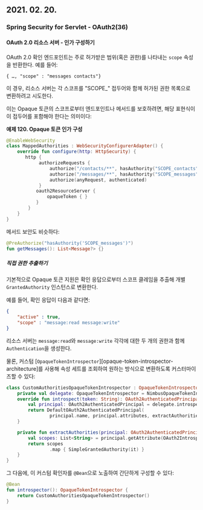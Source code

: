 ## 2021. 02. 20.

### Spring Security for Servlet - OAuth2(36)

#### OAuth 2.0 리소스 서버 - 인가 구성하기

 OAuth 2.0 확인 엔드포인트는 주로 허가받은 범위(혹은 권한)를 나타내는 `scope` 속성을 반환한다. 예를 들어:

```
{ …, "scope" : "messages contacts"}
```

이 경우, 리소스 서버는 각 스코프를 "SCOPE_" 접두어와 함께 허가된 권한 목록으로 변환하려고 시도한다.

이는 Opaque 토큰의 스코프로부터 엔드포인트나 메서드를 보호하려면, 해당 표현식이 이 접두어를 포함해야 한다는 의미이다:

**예제 120. Opaque 토큰 인가 구성**

```kotlin
@EnableWebSecurity
class MappedAuthorities : WebSecurityConfigurerAdapter() {
    override fun configure(http: HttpSecurity) {
       http {
            authorizeRequests {
                authorize("/contacts/**", hasAuthority("SCOPE_contacts"))
                authorize("/messages/**", hasAuthority("SCOPE_messages"))
                authorize(anyRequest, authenticated)
            }
           oauth2ResourceServer {
               opaqueToken { }
           }
        }
    }
}
```

메서드 보안도 비슷하다:

```kotlin
@PreAuthorize("hasAuthority('SCOPE_messages')")
fun getMessages(): List<Message?> {}
```

##### 직접 권한 추출하기

기본적으로  Opaque 토큰 지원은 확인 응답으로부터 스코프 클레임을 추출해 개별 `GrantedAuthority` 인스턴스로 변환한다.

예를 들어, 확인 응답이 다음과 같다면:

```json
{
    "active" : true,
    "scope" : "message:read message:write"
}
```

리소스 서버는 `message:read`와 `message:write` 각각에 대한 두 개의 권한과 함께 `Authentication`을 생성한다.

물론, 커스텀 [`OpaqueTokenIntrospector`][opaque-token-introspector-architecture]를 사용해 속성 세트를 조회하여 원하는 방식으로 변환하도록 커스터마이즈할 수 있다:

```kotlin
class CustomAuthoritiesOpaqueTokenIntrospector : OpaqueTokenIntrospector {
    private val delegate: OpaqueTokenIntrospector = NimbusOpaqueTokenIntrospector("https://idp.example.org/introspect", "client", "secret")
    override fun introspect(token: String): OAuth2AuthenticatedPrincipal {
        val principal: OAuth2AuthenticatedPrincipal = delegate.introspect(token)
        return DefaultOAuth2AuthenticatedPrincipal(
                principal.name, principal.attributes, extractAuthorities(principal))
    }

    private fun extractAuthorities(principal: OAuth2AuthenticatedPrincipal): Collection<GrantedAuthority> {
        val scopes: List<String> = principal.getAttribute(OAuth2IntrospectionClaimNames.SCOPE)
        return scopes
                .map { SimpleGrantedAuthority(it) }
    }
}
```

그 다음에, 이 커스텀 확인자를 `@Bean`으로 노출하여 간단하게 구성할 수 있다:

```kotlin
@Bean
fun introspector(): OpaqueTokenIntrospector {
    return CustomAuthoritiesOpaqueTokenIntrospector()
}
```




